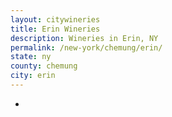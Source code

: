 ```yaml
---
layout: citywineries
title: Erin Wineries
description: Wineries in Erin, NY
permalink: /new-york/chemung/erin/
state: ny
county: chemung
city: erin
---
```

-
